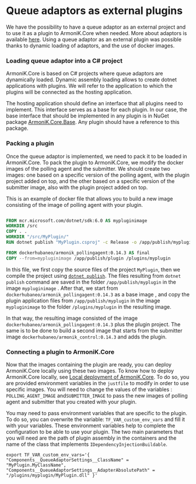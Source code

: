 # Queue adaptors as external plugins

We have the possibility to have a queue adaptor as an external project and to use it as a plugin to ArmoniK.Core when needed. More about adaptors is available [here](https://github.com/aneoconsulting/ArmoniK.Core/blob/main/.docs/content/1.concepts/7.adaptors.md). Using a queue adaptor as an external plugin was possible thanks to dynamic loading of adaptors, and the use of docker images.

### Loading queue adaptor into a C# project

ArmoniK.Core is based on C# projects where queue adaptors are dynamically loaded. Dynamic assembly loading allows to create dotnet applications with plugins. We will refer to the application to which the plugins will be connected as the hosting application.

The hosting application should define an interface that all plugins need to implement. This interface serves as a base for each plugin. In our case, the base interface that should be implemented in any plugin is in NuGet package [ArmoniK.Core.Base](https://www.nuget.org/packages/ArmoniK.Core.Base/). Any plugin should have a reference to this package.

### Packing a plugin

Once the queue adaptor is implemented, we need to pack it to be loaded in ArmoniK.Core. To pack the plugin to ArmoniK.Core, we modify the docker images of the polling agent and the submitter. We should create two images: one based on a specific version of the polling agent, with the plugin project added on top, and the other based on a specific version of the submitter image, also with the plugin project added on top.

This is an example of docker file that allows you to build a new image consisting of the image of polling agent with your plugin.

```dockerfile

FROM mcr.microsoft.com/dotnet/sdk:6.0 AS mypluginimage
WORKDIR /src
COPY . .
WORKDIR "/src/MyPlugin/"
RUN dotnet publish "MyPlugin.csproj" -c Release -o /app/publish/myplugin /p:UseAppHost=false

FROM dockerhubaneo/armonik_pollingagent:0.14.3 AS final
COPY --from=mypluginimage /app/publish/plugin /plugins/myplugin
```

In this file, we first copy the source files of the project `MyPlugin`, then we compile the project using [`dotnet publish`](https://learn.microsoft.com/en-us/dotnet/core/tools/dotnet-publish). The files resulting from `dotnet publish` command are saved in the folder `/app/publish/myplugin` in the image `mypluginimage`  . After that, we start from `dockerhubaneo/armonik_pollingagent:0.14.3` as a base image , and copy the plugin application files from `/app/publish/myplugin` in the image  `mypluginimage` to the folder `/plugins/myplugin` in the resulting image.

In that way, the resulting image consisted of the image `dockerhubaneo/armonik_pollingagent:0.14.3` plus the plugin project. The same is to be done to build a second image that starts from the submitter image `dockerhubaneo/armonik_control:0.14.3` and adds the plugin.

### Connecting a plugin to ArmoniK.Core

Now that the images containing the plugin are ready, you can deploy ArmoniK.Core locally using these two images. To know how to deploy ArmoniK.Core locally, see [Local deployment of ArmoniK.Core](https://github.com/aneoconsulting/ArmoniK.Core/blob/main/.docs/content/1.concepts/1.local-deployment.md). To do so, you are provided environment variables in the `justfile` to modify in order to use specific images. You will need to change the values of the variables : `POLLING_AGENT_IMAGE` and`SUBMITTER_IMAGE` to pass the new images of polling agent and submitter that you created with your plugin.

You may need to pass environment variables that are specific to the plugin. To do so, you can overwrite the variable: `TF_VAR_custom_env_vars` and fill it with your variables.  These environment variables help to complete the configuration to be able to use your plugin. The two main parameters that you will need are the path of plugin assembly in the containers and the name of the class that implements `IDependencyInjectionBuildable`.

```shell
export TF_VAR_custom_env_vars='{ "Components__QueueAdaptorSettings__ClassName" = "MyPlugin.MyClassName", "Components__QueueAdaptorSettings__AdapterAbsolutePath" = "/plugins/myplugin/MyPlugin.dll" }'
```

